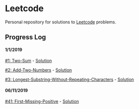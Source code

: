 
# Leetcode

Personal repository for solutions to [Leetcode](https://leetcode.com) problems.

## Progress Log
#### 1/1/2019
[#1: Two-Sum](https://leetcode.com/problems/two-sum/) - [Solution](./Easy/two_sum.go)

[#2: Add-Two-Numbers](https://leetcode.com/problems/add-two-numbers/) - [Solution](./Medium/add_two_numbers.go)

[#3: Longest-Substring-Without-Repeating-Characters](https://leetcode.com/problems/longest-substring-without-repeating-characters/) - [Solution](./Medium/longest_substring_without_repeating_characters.go)

#### 06/11/2019
[#41: First-Missing-Positive](https://leetcode.com/problems/first-missing-positive/) - [Solution](./Hard/first_missing_positive.cc)
